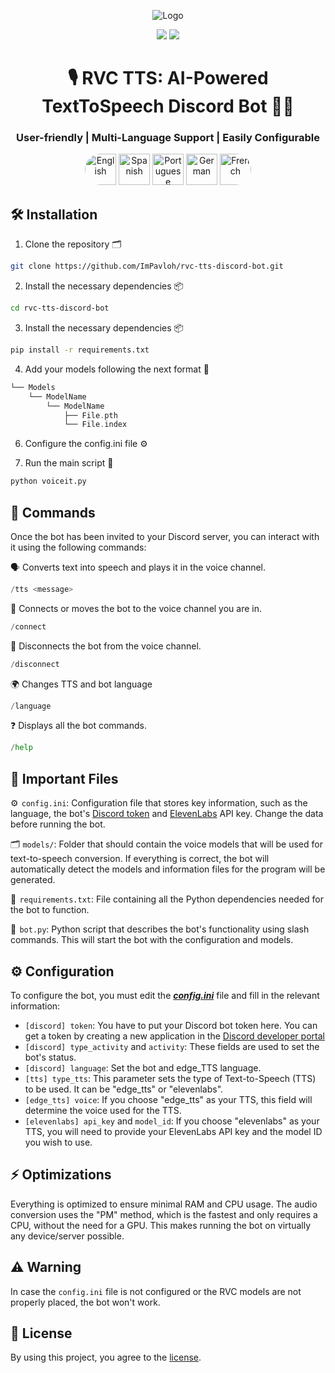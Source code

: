 <div align="center">
  
![Logo](https://support.discord.com/hc/article_attachments/115002567312/Robot.gif)
  
<a href="https://github.com/ImPavloh/cpu-rvc-tts-discord-bot" target="_blank"><img src="https://img.shields.io/github/license/impavloh/cpu-rvc-tts-discord-bot?style=for-the-badge&logo=github&logoColor=white"></a>
<a href="https://twitter.com/ImPavloh" target="_blank"><img src="https://img.shields.io/badge/Pavloh-%231DA1F2.svg?style=for-the-badge&logo=twitter&logoColor=white"></a>

<h1>🎙️ RVC TTS: AI-Powered TextToSpeech Discord Bot 🤖💬</h1>
<h3>User-friendly  |  Multi-Language Support  |  Easily Configurable</h3>
<a href="README.md"><img alt="English" src="https://unpkg.com/language-icons/icons/en.svg" width="50px" style="border-top-left-radius: 25px; border-bottom-left-radius: 25px;"></a>
<a href="README_es.md"><img alt="Spanish" src="https://unpkg.com/language-icons/icons/es.svg" width="50px"></a>
<a href="README_pt.md"><img alt="Portuguese" src="https://unpkg.com/language-icons/icons/pt.svg" width="50px"></a>
<a href="README_de.md"><img alt="German" src="https://unpkg.com/language-icons/icons/de.svg" width="50px"></a>
<a href="README_fr.md"><img alt="French" src="https://unpkg.com/language-icons/icons/fr.svg" width="50px" style="border-top-right-radius: 25px; border-bottom-right-radius: 25px;"></a>
</div>

## 🛠️ Installation

1. Clone the repository 🗂️ 
```bash
git clone https://github.com/ImPavloh/rvc-tts-discord-bot.git
```

2. Install the necessary dependencies 📦
```bash
cd rvc-tts-discord-bot
```

3. Install the necessary dependencies 📦
```bash
pip install -r requirements.txt
```

4. Add your models following the next format 📂
```Swift
└── Models
    └── ModelName
        └── ModelName
            ├── File.pth
            └── File.index
```

6. Configure the config.ini file ⚙️

7. Run the main script 🚀
```bash
python voiceit.py
```

## 📝 Commands 

Once the bot has been invited to your Discord server, you can interact with it using the following commands:

🗣️ Converts text into speech and plays it in the voice channel.
```python
/tts <message>
```

🔗 Connects or moves the bot to the voice channel you are in.
```python
/connect
```

🔌 Disconnects the bot from the voice channel.
```python
/disconnect
```

🌍 Changes TTS and bot language
```python
/language
```

❓ Displays all the bot commands.
```python
/help
```

## 📄 Important Files

⚙️  `config.ini`: Configuration file that stores key information, such as the language, the bot's [Discord token](https://discord.com/developers/applications) and [ElevenLabs](https://elevenlabs.io) API key. Change the data before running the bot.

🗂️  `models/`: Folder that should contain the voice models that will be used for text-to-speech conversion. If everything is correct, the bot will automatically detect the models and information files for the program will be generated.

📑  `requirements.txt`: File containing all the Python dependencies needed for the bot to function.

🤖  `bot.py`: Python script that describes the bot's functionality using slash commands. This will start the bot with the configuration and models.

## ⚙️ Configuration

To configure the bot, you must edit the ***[config.ini](https://github.com/ImPavloh/cpu-rvc-tts-discord-bot/blob/main/config.ini)*** file and fill in the relevant information:

- `[discord] token`: You have to put your Discord bot token here. You can get a token by creating a new application in the [Discord developer portal](https://discord.com/developers/applications)
- `[discord] type_activity` and `activity`: These fields are used to set the bot's status.
- `[discord] language`: Set the bot and edge_TTS language.
- `[tts] type_tts`: This parameter sets the type of Text-to-Speech (TTS) to be used. It can be "edge_tts" or "elevenlabs".
- `[edge_tts] voice`: If you choose "edge_tts" as your TTS, this field will determine the voice used for the TTS.
- `[elevenlabs] api_key` and `model_id`: If you choose "elevenlabs" as your TTS, you will need to provide your ElevenLabs API key and the model ID you wish to use.

## ⚡ Optimizations

Everything is optimized to ensure minimal RAM and CPU usage. The audio conversion uses the "PM" method, which is the fastest and only requires a CPU, without the need for a GPU. This makes running the bot on virtually any device/server possible.

## ⚠️ Warning

In case the `config.ini` file is not configured or the RVC models are not properly placed, the bot won't work.

## 📝 License

By using this project, you agree to the [license](https://github.com/ImPavloh/rvc-tts-discord-bot/blob/main/LICENSE).
